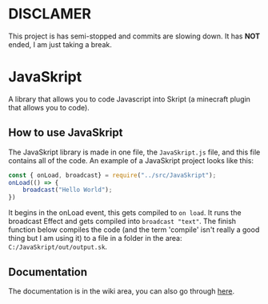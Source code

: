 # DISCLAMER
This project is has semi-stopped and commits are slowing down. It has **NOT** ended, I am just taking a break. 

# JavaSkript

A library that allows you to code Javascript into Skript (a minecraft plugin that allows you to code).

## How to use JavaSkript
The JavaSkript library is made in one file, the `JavaSkript.js` file, and this file contains all of the code.
An example of a JavaSkript project looks like this:
```javascript
const { onLoad, broadcast} = require("../src/JavaSkript");
onLoad(() => {
    broadcast("Hello World");
})
```
It begins in the onLoad event, this gets compiled to `on load`. It runs the broadcast Effect and gets compiled into `broadcast "text"`. The finish function below compiles the code (and the term 'compile' isn't really a good thing but I am using it) to a file in a folder in the area: `C:/JavaSkript/out/output.sk`.

## Documentation
The documentation is in the wiki area, you can also go through [here](https://github.com/LegotronForce/JavaSkript/wiki/).
